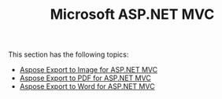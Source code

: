 ﻿---
title: Microsoft ASP.NET MVC
description: "How to use Aspose.Words with Microsoft ASP.NET MVC."
type: docs
weight: 80
url: /net/aspose-words-net-for-mvc/
---

This section has the following topics:

- [Aspose Export to Image for ASP.NET MVC](/words/net/aspose-export-to-image-for-asp-net-mvc/)
- [Aspose Export to PDF for ASP.NET MVC](/words/net/aspose-export-to-pdf-for-asp-net-mvc/)
- [Aspose Export to Word for ASP.NET MVC](/words/net/aspose-export-to-word-for-asp-net-mvc/)
